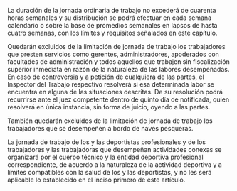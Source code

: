 La duración de la jornada ordinaria de trabajo no excederá de cuarenta horas semanales y su distribución se podrá efectuar en cada semana calendario o sobre la base de promedios semanales en lapsos de hasta cuatro semanas, con los límites y requisitos señalados en este capítulo.

Quedarán excluidos de la limitación de jornada de trabajo los trabajadores que presten servicios como gerentes, administradores, apoderados con facultades de administración y todos aquellos que trabajen sin fiscalización superior inmediata en razón de la naturaleza de las labores desempeñadas. En caso de controversia y a petición de cualquiera de las partes, el Inspector del Trabajo respectivo resolverá si esa determinada labor se encuentra en alguna de las situaciones descritas. De su resolución podrá recurrirse ante el juez competente dentro de quinto día de notificada, quien resolverá en única instancia, sin forma de juicio, oyendo a las partes.

También quedarán excluidos de la limitación de jornada de trabajo los trabajadores que se desempeñen a bordo de naves pesqueras.

La jornada de trabajo de los y las deportistas profesionales y de los trabajadores y las trabajadoras que desempeñan actividades conexas se organizará por el cuerpo técnico y la entidad deportiva profesional correspondiente, de acuerdo a la naturaleza de la actividad deportiva y a límites compatibles con la salud de los y las deportistas, y no les será aplicable lo establecido en el inciso primero de este artículo.